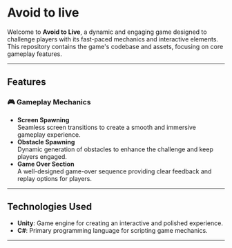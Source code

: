 # Avoid to live  

Welcome to **Avoid to Live**, a dynamic and engaging game designed to challenge players with its fast-paced mechanics and interactive elements. This repository contains the game's codebase and assets, focusing on core gameplay features.  

---

## Features  

### 🎮 Gameplay Mechanics  
- **Screen Spawning**  
  Seamless screen transitions to create a smooth and immersive gameplay experience.  
- **Obstacle Spawning**  
  Dynamic generation of obstacles to enhance the challenge and keep players engaged.  
- **Game Over Section**  
  A well-designed game-over sequence providing clear feedback and replay options for players.  

---

## Technologies Used  
- **Unity**: Game engine for creating an interactive and polished experience.  
- **C#**: Primary programming language for scripting game mechanics.  

---

